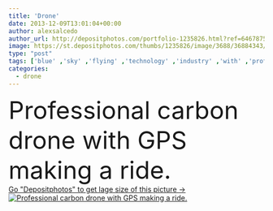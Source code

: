 ```yaml
---
title: 'Drone'
date: 2013-12-09T13:01:04+00:00
author: alexsalcedo
author_url: http://depositphotos.com/portfolio-1235826.html?ref=64678756
image: https://st.depositphotos.com/thumbs/1235826/image/3688/36884343/api_thumb_450.jpg?forcejpeg=true
type: "post"
tags: ['blue' ,'sky' ,'flying' ,'technology' ,'industry' ,'with' ,'professional' ,'camera' ,'photographing' ,'stability' ,'remote' ,'safety' ,'watching' ,'robot' ,'innovation' ,'turning' ,'control' ,'making' ,'propeller' ,'movie' ,'video' ,'helicopter' ,'surveillance' ,'no' ,'technique' ,'carbon' ,'landing' ,'gps' ,'rotor' ,'drone' ,'drones' ,'dron' ,'hexacopter' ,'octocopter' ,'aeromodelism' ]
categories: 
  - drone
---
```

<div aling="center">
            <font size="60"> Professional carbon drone with GPS making a ride.</font>   
</div>
<div>
    <a href='https://depositphotos.com/36884343/stock-photo-drone.html?ref=64678756' target=_blank > Go "Depositphotos" to get lage size of this picture ->
        <img href='https://depositphotos.com/36884343/stock-photo-drone.html?ref=64678756' src='https://st.depositphotos.com/1235826/3688/i/950/depositphotos_36884343-stock-photo-drone.jpg?forcejpeg=true' alt='Professional carbon drone with GPS making a ride.' >
    </a>
</div>
